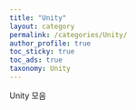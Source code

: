 ```yaml
---
title: "Unity"
layout: category
permalink: /categories/Unity/
author_profile: true
toc_sticky: true
toc_ads: true
taxonomy: Unity
---
```

Unity 모음
